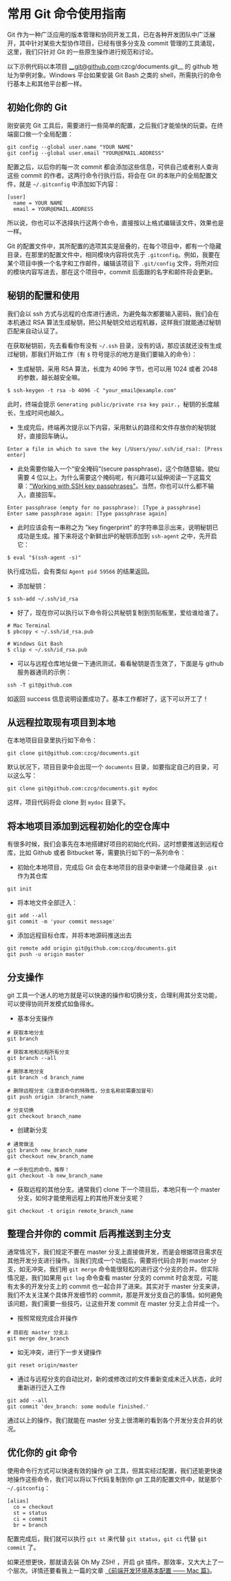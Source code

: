 # 常用 Git 命令使用指南
Git 作为一种广泛应用的版本管理和协同开发工具，已在各种开发团队中广泛展开，其中针对某些大型协作项目，已经有很多分支及 commit 管理的工具涌现，这里，我们只针对 Git 的一些原生操作进行规范和讨论。

以下示例代码以本项目 __git@github.com:czcg/documents.git__ 的 github 地址为举例对象。Windows 平台如果安装 Git Bash 之类的 shell，所需执行的命令行基本上和其他平台都一样。

## 初始化你的 Git
刚安装完 Git 工具后，需要进行一些简单的配置，之后我们才能愉快的玩耍。在终端窗口做一个全局配置：
```
git config --global user.name "YOUR NAME"
git config --global user.email "YOUR@EMAIL.ADDRESS"
```
配置之后，以后你的每一次 commit 都会添加这些信息，可供自己或者别人查询这些 commit 的作者。这两行命令行执行后，将会在 Git 的本账户的全局配置文件，就是 `~/.gitconfig` 中添加如下内容：
```
[user]
  name = YOUR NAME
  email = YOUR@EMAIL.ADDRESS
```
所以说，你也可以不选择执行这两个命令，直接按以上格式编辑该文件，效果也是一样。

Git 的配置文件中，其所配置的选项其实是层叠的，在每个项目中，都有一个隐藏目录，在那里的配置文件中，相同模块内容将优先于 `.gitconfig`。例如，我要在某个项目中换一个名字和工作邮件，编辑该项目下 `.git/config` 文件，将所对应的模块内容写进去，那在这个项目中，commit 后面跟的名字和邮件将会更新。

## 秘钥的配置和使用
我们会以 ssh 方式与远程的仓库进行通讯，为避免每次都要输入密码，我们会在本机通过 RSA 算法生成秘钥，把公共秘钥交给远程机器，这样我们就能通过秘钥匹配来自动认证了。

在获取秘钥前，先去看看你有没有 `~/.ssh` 目录，没有的话，那应该就还没有生成过秘钥，那我们开始工作（有 `$` 符号提示的地方是我们要输入的命令）：

- 生成秘钥，采用 RSA 算法，长度为 4096 字节，也可以用 1024 或者 2048 的参数，越长越安全嘛。
```
$ ssh-keygen -t rsa -b 4096 -C "your_email@example.com"
```
此时，终端会提示 `Generating public/private rsa key pair.`，秘钥的长度越长，生成时间也越久。

- 生成完后，终端再次提示以下内容，采用默认的路径和文件存放你的秘钥就好，直接回车确认。
```
Enter a file in which to save the key (/Users/you/.ssh/id_rsa): [Press enter]
```

- 此处需要你输入一个“安全掩码”(secure passphrase)，这个你随意输，貌似需要 4 位以上。为什么需要这个掩码呢，有兴趣可以延伸阅读一下这篇文章：["Working with SSH key passphrases"](https://help.github.com/articles/working-with-ssh-key-passphrases)。当然，你也可以什么都不输入，直接回车。
```
Enter passphrase (empty for no passphrase): [Type a passphrase]
Enter same passphrase again: [Type passphrase again]
```

- 此时应该会有一串称之为 "key fingerprint" 的字符串显示出来，说明秘钥已成功是生成。接下来将这个新鲜出炉的秘钥添加到 `ssh-agent` 之中，先开启它：
```
$ eval "$(ssh-agent -s)"
```
执行成功后，会有类似 `Agent pid 59566` 的结果返回。

- 添加秘钥：
```
$ ssh-add ~/.ssh/id_rsa
```

- 好了，现在你可以执行以下命令将公共秘钥复制到剪贴板里，爱给谁给谁了。
```
# Mac Terminal
$ pbcopy < ~/.ssh/id_rsa.pub
```
```
# Windows Git Bash
$ clip < ~/.ssh/id_rsa.pub
```

- 可以与远程仓库地址做一下通讯测试，看看秘钥是否生效了，下面是与 github 服务器通讯的示例：
```
ssh -T git@github.com
```
如返回 success 信息说明设置成功了。基本工作都好了，这下可以开工了！

## 从远程拉取现有项目到本地
在本地项目目录里执行如下命令：
```
git clone git@github.com:czcg/documents.git
```
默认状况下，项目目录中会出现一个 `documents` 目录，如要指定自己的目录，可以这么写：
```
git clone git@github.com:czcg/documents.git mydoc
```
这样，项目代码将会 clone 到 `mydoc` 目录下。

## 将本地项目添加到远程初始化的空仓库中
有很多时候，我们会事先在本地搭建好项目的初始化代码，这时想要推送到远程仓库，比如 Github 或者 Bitbucket 等，需要执行如下的一系列命令：

- 初始化本地项目，完成后 Git 会在本地项目的目录中新建一个隐藏目录 `.git` 作为其仓库
```
git init
```

- 将本地文件全部迁入：
```
git add --all
git commit -m 'your commit message'
```

- 添加远程目标仓库，并将本地源码推送出去
```
git remote add origin git@github.com:czcg/documents.git
git push -u origin master
```

## 分支操作
git 工具一个迷人的地方就是可以快速的操作和切换分支，合理利用其分支功能，可以使得协同开发模式如鱼得水。

- 基本分支操作
```
# 获取本地分支
git branch
```
```
# 获取本地和远程所有分支
git branch --all
```
```
# 删除本地分支
git branch -d branch_name
```
```
# 删除远程分支（注意该命令的特殊性，分支名称前需要加冒号）
git push origin :branch_name
```
```
# 分支切换
git checkout branch_name
```

- 创建新分支
```
# 通常做法
git branch new_branch_name
git checkout new_branch_name
```
```
# 一步到位的命令，推荐！
git checkout -b new_branch_name
```

- 获取远程的其他分支。通常我们 clone 下一个项目后，本地只有一个 master 分支，如何才能使用远程上的其他开发分支呢？
```
git checkout -t origin remote_branch_name
```

## 整理合并你的 commit 后再推送到主分支
通常情况下，我们规定不要在 master 分支上直接做开发，而是会根据项目需求在其他开发分支进行操作。当我们完成一个功能后，需要将代码合并到 master 分支，如无冲突，我们用 `git merge` 命令能很轻松的进行这个分支的合并。但实际情况是，我们如果用 `git log` 命令查看 master 分支的 commit 时会发现，可能有太多的开发分支上的 commit 也一起合并了进来。其实对于 master 分支来讲，我们不太关注某个具体开发细节的 commit，那是开发分支自己的事情。如何避免该问题，我们需要一些技巧，让这些开发 commit 在 master 分支上合并成一个。

- 按照常规完成合并操作
```
# 目前在 master 分支上
git merge dev_branch
```

- 如无冲突，进行下一步关键操作
```
git reset origin/master
```

- 通过与远程分支的自动比对，新的或修改过的文件重新变成未迁入状态，此时重新进行迁入工作
```
git add --all
git commit 'dev_branch: some module finished.'
```

通过以上的操作，我们就能在 master 分支上很清晰的看到各个开发分支合并的状况。

## 优化你的 git 命令
使用命令行方式可以快速有效的操作 git 工具，但其实经过配置，我们还能更快速地操作这些命令，我们可以将以下代码复制到你 git 工具的配置文件中，就是那个 `~/.gitconfig`：
```
[alias]
  co = checkout
  st = status
  ci = commit
  br = branch
```
配置完成后，我们就可以执行 `git st` 来代替 `git status`，`git ci` 代替 `git commit` 了。

如果还想更快，那就请去装  Oh My ZSH! ，开启 git 插件。那效率，又大大上了一个层次。详情还要看我上一篇的文章 [《前端开发环境基本配置 —— Mac 篇》](MAC-CONFIG.md)。
